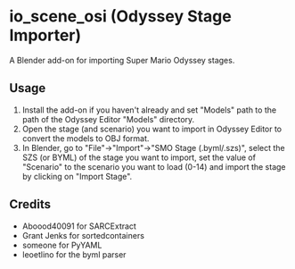 # io_scene_osi (Odyssey Stage Importer)
A Blender add-on for importing Super Mario Odyssey stages.

## Usage
1. Install the add-on if you haven't already and set "Models" path to the path of the Odyssey Editor "Models" directory.
2. Open the stage (and scenario) you want to import in Odyssey Editor to convert the models to OBJ format.
3. In Blender, go to "File"->"Import"->"SMO Stage (.byml/.szs)", select the SZS (or BYML) of the stage you want to import, set the value of "Scenario" to the scenario you want to load (0-14) and import the stage by clicking on "Import Stage".

## Credits
- Aboood40091 for SARCExtract
- Grant Jenks for sortedcontainers
- someone for PyYAML
- leoetlino for the byml parser
